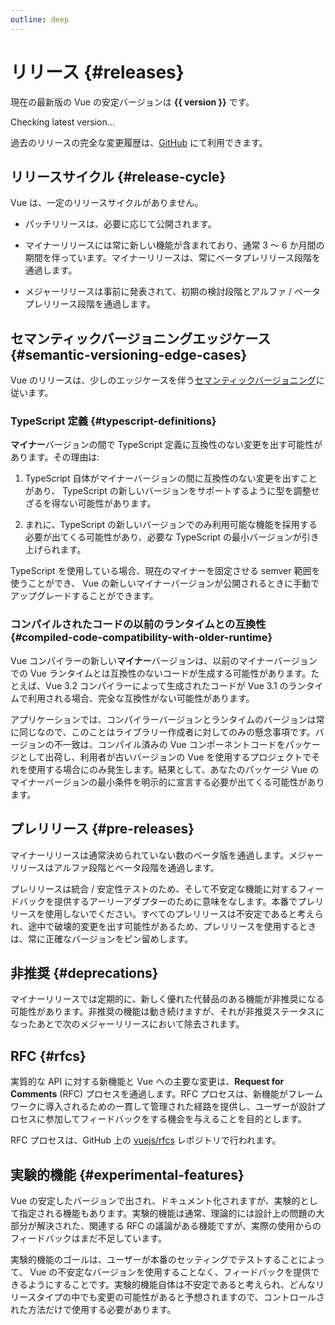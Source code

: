 ```yaml
---
outline: deep
---
```


<script setup>
import { ref, onMounted } from 'vue'

const version = ref()

onMounted(async () => {
  const res = await fetch('https://api.github.com/repos/vuejs/core/releases/latest')
  version.value = (await res.json()).name
})
</script>

# リリース {#releases}

<p v-if="version">
現在の最新版の Vue の安定バージョンは <strong>{{ version }}</strong> です。
</p>
<p v-else>
Checking latest version...
</p>

過去のリリースの完全な変更履歴は、[GitHub](https://github.com/vuejs/core/blob/main/CHANGELOG.md) にて利用できます。

## リリースサイクル {#release-cycle}

Vue は、一定のリリースサイクルがありません。

- パッチリリースは、必要に応じて公開されます。

- マイナーリリースには常に新しい機能が含まれており、通常 3 〜 6 か月間の期間を伴っています。マイナーリリースは、常にベータプレリリース段階を通過します。

- メジャーリリースは事前に発表されて、初期の検討段階とアルファ / ベータプレリリース段階を通過します。

## セマンティックバージョニングエッジケース {#semantic-versioning-edge-cases}

Vue のリリースは、少しのエッジケースを伴う[セマンティックバージョニング](https://semver.org/lang/ja/)に従います。

### TypeScript 定義 {#typescript-definitions}

**マイナー**バージョンの間で TypeScript 定義に互換性のない変更を出す可能性があります。その理由は:

1. TypeScript 自体がマイナーバージョンの間に互換性のない変更を出すことがあり、 TypeScript の新しいバージョンをサポートするように型を調整せざるを得ない可能性があります。

2. まれに、TypeScript の新しいバージョンでのみ利用可能な機能を採用する必要が出てくる可能性があり、必要な TypeScript の最小バージョンが引き上げられます。

TypeScript を使用している場合、現在のマイナーを固定させる semver 範囲を使うことができ、 Vue の新しいマイナーバージョンが公開されるときに手動でアップグレードすることができます。

### コンパイルされたコードの以前のランタイムとの互換性 {#compiled-code-compatibility-with-older-runtime}

Vue コンパイラーの新しい**マイナー**バージョンは、以前のマイナーバージョンでの Vue ランタイムとは互換性のないコードが生成する可能性があります。たとえば、Vue 3.2 コンパイラーによって生成されたコードが Vue 3.1 のランタイムで利用される場合、完全な互換性がない可能性があります。

アプリケーションでは、コンパイラーバージョンとランタイムのバージョンは常に同じなので、このことはライブラリー作成者に対してのみの懸念事項です。バージョンの不一致は、コンパイル済みの Vue コンポーネントコードをパッケージとして出荷し、利用者が古いバージョンの Vue を使用するプロジェクトでそれを使用する場合にのみ発生します。結果として、あなたのパッケージ Vue のマイナーバージョンの最小条件を明示的に宣言する必要が出てくる可能性があります。

## プレリリース {#pre-releases}

マイナーリリースは通常決められていない数のベータ版を通過します。メジャーリリースはアルファ段階とベータ段階を通過します。

プレリリースは統合 / 安定性テストのため、そして不安定な機能に対するフィードバックを提供するアーリーアダプターのために意味をなします。本番でプレリリースを使用しないでください。すべてのプレリリースは不安定であると考えられ、途中で破壊的変更を出す可能性があるため、プレリリースを使用するときは、常に正確なバージョンをピン留めします。

## 非推奨 {#deprecations}

マイナーリリースでは定期的に、新しく優れた代替品のある機能が非推奨になる可能性があります。非推奨の機能は動き続けますが、それが非推奨ステータスになったあとで次のメジャーリリースにおいて除去されます。

## RFC {#rfcs}

実質的な API に対する新機能と Vue への主要な変更は、**Request for Comments** (RFC) プロセスを通過します。RFC プロセスは、新機能がフレームワークに導入されるための一貫して管理された経路を提供し、ユーザーが設計プロセスに参加してフィードバックをする機会を与えることを目的とします。

RFC プロセスは、GitHub 上の [vuejs/rfcs](https://github.com/vuejs/rfcs) レポジトリで行われます。

## 実験的機能 {#experimental-features}

Vue の安定したバージョンで出され、ドキュメント化されますが、実験的として指定される機能もあります。実験的機能は通常、理論的には設計上の問題の大部分が解決された、関連する RFC の議論がある機能ですが、実際の使用からのフィードバックはまだ不足しています。

実験的機能のゴールは、ユーザーが本番のセッティングでテストすることによって、 Vue の不安定なバージョンを使用することなく、フィードバックを提供できるようにすることです。実験的機能自体は不安定であると考えられ、どんなリリースタイプの中でも変更の可能性があると予想されますので、コントロールされた方法だけで使用する必要があります。
